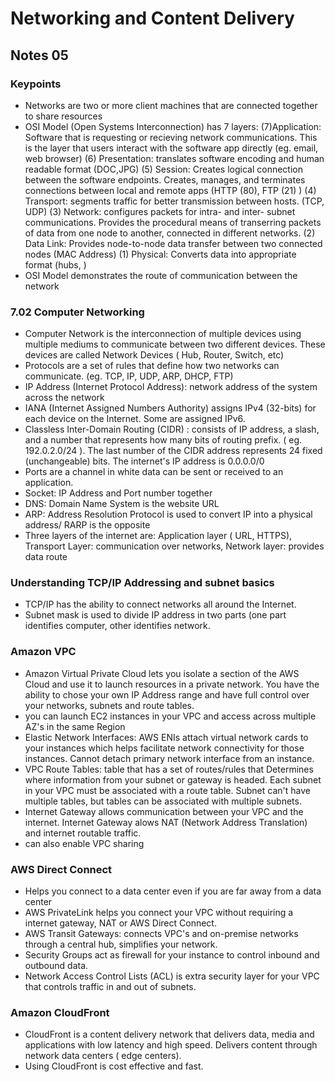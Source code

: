 # Networking and Content Delivery
## Notes 05

### Keypoints
- Networks are two or more client machines that are connected together to share resources
-  OSI Model (Open Systems Interconnection) has 7 layers:
  (7)Application:  Software that is requesting or recieving network communications. This is the layer that users interact with the software app directly (eg. email, web browser)
  (6) Presentation: translates software encoding and human readable format (DOC,JPG) 
  (5) Session: Creates logical connection between the software endpoints. Creates, manages, and terminates connections between local and remote apps (HTTP (80), FTP (21) )
  (4) Transport: segments traffic for better transmission between hosts. (TCP, UDP)
  (3) Network: configures packets for intra- and inter- subnet communications. Provides the procedural means of transerring packets of data from one node to another, connected in different networks. 
  (2) Data Link: Provides node-to-node data transfer between two connected nodes (MAC Address)
  (1) Physical: Converts data into appropriate format (hubs, )
 - OSI Model demonstrates the route of communication between the network

### 7.02 Computer Networking
- Computer Network is the interconnection of multiple devices using multiple mediums to communicate between two different devices. These devices are called Network Devices ( Hub, Router, Switch, etc)
- Protocols are a set of rules that define how two networks can communicate. (eg. TCP, IP, UDP, ARP, DHCP, FTP)
- IP Address (Internet Protocol Address): network address of the system across the network
- IANA (Internet Assigned Numbers Authority) assigns IPv4 (32-bits) for each device on the Internet. Some are assigned IPv6.
- Classless Inter-Domain Routing (CIDR) : consists of IP address, a slash, and a number that represents how many bits of routing prefix. ( eg. 192.0.2.0/24 ). The last number of the CIDR address represents 24 fixed (unchangeable) bits. The internet's IP address is 0.0.0.0/0
- Ports are a channel in white data can be sent or received to an application.
- Socket: IP Address and Port number together
- DNS: Domain Name System is the website URL
- ARP: Address Resolution Protocol is used to convert IP into a physical address/ RARP is the opposite
- Three layers of the internet are: Application layer ( URL, HTTPS), Transport Layer: communication over networks, Network layer: provides data route

### Understanding TCP/IP Addressing and subnet basics
- TCP/IP has the ability to connect networks all around the Internet.
- Subnet mask is used to divide IP address in two parts (one part identifies computer, other identifies network.
### Amazon VPC
- Amazon Virtual Private Cloud lets you isolate a section of the AWS Cloud and use it to launch resources in a private network. You have the ability to chose your own IP Address range and have full control over your networks, subnets and route tables.
- you  can launch EC2 instances in your VPC and access across multiple AZ's in the same Region
- Elastic Network Interfaces: AWS ENIs attach virtual network cards to your instances which helps facilitate network connectivity for those instances. Cannot detach primary network interface from an instance.
- VPC Route Tables: table that has a set of routes/rules that Determines where information from your subnet or gateway is headed. Each subnet in your VPC must be associated with a route table. Subnet can't have multiple tables, but tables can be associated with multiple subnets.
- Internet Gateway allows communication between your VPC and the internet. Internet Gateway alows NAT (Network Address Translation) and internet routable traffic.
- can also enable VPC sharing

### AWS Direct Connect
- Helps you connect to a data center even if you are far away from a data center
- AWS PrivateLink helps you connect your VPC without requiring a internet gateway, NAT or AWS Direct Connect.
- AWS Transit Gateways: connects VPC's and on-premise networks through a central hub, simplifies your network.
- Security Groups act as firewall for your instance to control inbound and outbound data.
- Network Access Control Lists (ACL) is extra security layer for your VPC that controls traffic in and out of subnets.

### Amazon CloudFront
- CloudFront is a content delivery network that delivers data, media and applications with low latency and high speed. Delivers content through network data centers ( edge centers).
- Using CloudFront is cost effective and fast.
